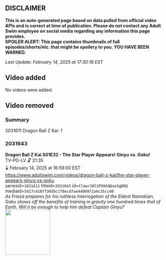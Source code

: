 ## DISCLAIMER
**This is an auto-generated page based on data pulled from official video APIs and is correct at time of publication. Please do not contact any Adult Swim employee on social media regarding any information this page provides.**  
**SPOILER ALERT: This page contains thumbnails of full episodes/shorts/etc. that might be spoilery to you. YOU HAVE BEEN WARNED.**  

_Last Update: February 14, 2025 at 17:30:18 EST_
## Video added
No videos were added.  
## Video removed
### Summary
2031611 Dragon Ball Z Kai: 1  
### 2031643
**Dragon Ball Z Kai S01E32 - The Star Player Appears! Ginyu vs. Goku!**  
TV-PG-LV 🔓 21:35  
⌛ February 14, 2025 at 16:59:00 EST  
https://www.adultswim.com/videos/dragon-ball-z-kai/the-star-player-appears-ginyu-vs-goku  
seriesid=`2031611` titleid=`2031643` id=`Clmwr28lSPOXhQ6axSgDRQ` mediaid=`5d17c418ff365bc1f8ecd7ae4400972a4c35cc40`  
_As Frieza prepares for his ruthless interrogation of the Eldest Namekian, Goku shows off the benefits of training in gravity one hundred times that of Earth. Will it be enough to help him defeat Captain Ginyu?_  
<a href="https://i.cdn.turner.com/adultswim/big/video/the-star-player-appears-ginyu-vs-goku/dragonballzkai_cc_032_pt2.jpg"><img src="https://i.cdn.turner.com/adultswim/big/video/the-star-player-appears-ginyu-vs-goku/dragonballzkai_cc_032_pt2.jpg" height="144px" /></a>
